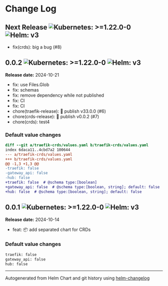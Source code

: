 # Change Log

## Next Release  ![Kubernetes: >=1.22.0-0](https://img.shields.io/static/v1?label=Kubernetes&message=%3E%3D1.22.0-0&color=informational&logo=kubernetes) ![Helm: v3](https://img.shields.io/static/v1?label=Helm&message=v3&color=informational&logo=helm)

* fix(crds): big a bug (#8)


## 0.0.2  ![Kubernetes: >=1.22.0-0](https://img.shields.io/static/v1?label=Kubernetes&message=%3E%3D1.22.0-0&color=informational&logo=kubernetes) ![Helm: v3](https://img.shields.io/static/v1?label=Helm&message=v3&color=informational&logo=helm)

**Release date:** 2024-10-21

* fix: use Files.Glob
* fix: schemas
* fix: remove dependency while not published
* fix: CI
* fix: CI
* chore(traefik-release): 🚀 publish v33.0.0 (#6)
* chore(crds-release): 🚀 publish v0.0.2 (#7)
* chore(crds): test4

### Default value changes

```diff
diff --git a/traefik-crds/values.yaml b/traefik-crds/values.yaml
index 6daca11..4cbd7a2 100644
--- a/traefik-crds/values.yaml
+++ b/traefik-crds/values.yaml
@@ -1,3 +1,3 @@
-traefik: false
-gateway_api: false
-hub: false
+traefik: false  # @schema type:[boolean]
+gateway_api: false  # @schema type:[boolean, string]; default: false
+hub: false  # @schema type:[boolean, string]; default: false
```

## 0.0.1  ![Kubernetes: >=1.22.0-0](https://img.shields.io/static/v1?label=Kubernetes&message=%3E%3D1.22.0-0&color=informational&logo=kubernetes) ![Helm: v3](https://img.shields.io/static/v1?label=Helm&message=v3&color=informational&logo=helm)

**Release date:** 2024-10-14

* feat: :package: add separated chart for CRDs

### Default value changes

```diff
traefik: false
gateway_api: false
hub: false
```

---
Autogenerated from Helm Chart and git history using [helm-changelog](https://github.com/mogensen/helm-changelog)
